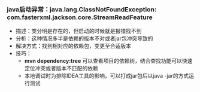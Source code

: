 
### java启动异常：java.lang.ClassNotFoundException: com.fasterxml.jackson.core.StreamReadFeature

* 描述：类分明是存在的，但启动的时候就是报错找不到
* 分析：这种情况多半是依赖的版本不对或者jar包冲突导致的
* 解决方式：找到相对应的依赖包，变更至合适版本
* 技巧：
  * **mvn dependency:tree** 可以查看项目的依赖树，结合查找功能可以快速定位冲突或者版本不匹配的依赖
  * 本地调试时为排除IDEA工具的影响，可以打成jar包后以java -jar的方式运行测试
